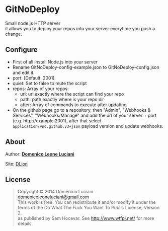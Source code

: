 # GitNoDeploy

Small node.js HTTP server   
it allows you to deploy your repos into your server everytime you push a change.

## Configure

* First of all install Node.js into your server
* Rename GitNoDeploy-config-example.json to GitNoDeploy-config.json and edit it.
* port: [Default: 2001]
* quiet: Set to false to mute the script
* repos: Array of your repos:
  * url: url exactly where the script can find your repo
  * path: path exactly where is your repo dir
  * after: Array of commands to execute after updating
* On the github page go to a repository, then "Admin", "Webhooks & Services", "Webhooks/Manage" and add the url of your server + port (e.g. http://example:2001), after that select `application/vnd.github.v3+json` payload version and update webhooks.


## About
Author: [**Domenico Leone Luciani**](https://github.com/DLion)

Site: [DLion](http://dlion.github.io)

## License
>Copyright © 2014 Domenico Luciani <domenicoleoneluciani@gmail.com>   
This work is free. You can redistribute it and/or modify it under the   
terms of the Do What The Fuck You Want To Public License, Version 2,   
as published by Sam Hocevar. See http://www.wtfpl.net/ for more details.
